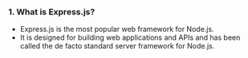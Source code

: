 ### 1. What is Express.js?

- Express.js is the most popular web framework for Node.js.
- It is designed for building web applications and APIs and has been called the de facto standard server framework for Node.js.
